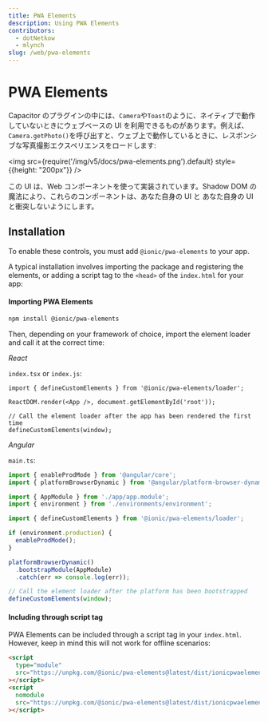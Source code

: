 ```yaml
---
title: PWA Elements
description: Using PWA Elements
contributors:
  - dotNetkow
  - mlynch
slug: /web/pwa-elements
---
```


# PWA Elements

Capacitor のプラグインの中には、`Camera`や`Toast`のように、ネイティブで動作していないときにウェブベースの UI を利用できるものがあります。例えば、`Camera.getPhoto()`を呼び出すと、ウェブ上で動作しているときに、レスポンシブな写真撮影エクスペリエンスをロードします:

<img src={require('/img/v5/docs/pwa-elements.png').default} style={{height: "200px"}} />

この UI は、Web コンポーネントを使って実装されています。Shadow DOM の魔法により、これらのコンポーネントは、あなた自身の UI と
あなた自身の UI と衝突しないようにします。

## Installation

To enable these controls, you must add `@ionic/pwa-elements` to your app.

A typical installation involves importing the package and registering the elements, or adding a script tag to the `<head>` of the `index.html` for your app:

#### Importing PWA Elements

```bash
npm install @ionic/pwa-elements
```

Then, depending on your framework of choice, import the element loader and call it at the correct time:

_React_

`index.tsx` or `index.js`:

```tsx
import { defineCustomElements } from '@ionic/pwa-elements/loader';

ReactDOM.render(<App />, document.getElementById('root'));

// Call the element loader after the app has been rendered the first time
defineCustomElements(window);
```

_Angular_

`main.ts`:

```typescript
import { enableProdMode } from '@angular/core';
import { platformBrowserDynamic } from '@angular/platform-browser-dynamic';

import { AppModule } from './app/app.module';
import { environment } from './environments/environment';

import { defineCustomElements } from '@ionic/pwa-elements/loader';

if (environment.production) {
  enableProdMode();
}

platformBrowserDynamic()
  .bootstrapModule(AppModule)
  .catch(err => console.log(err));

// Call the element loader after the platform has been bootstrapped
defineCustomElements(window);
```

#### Including through script tag

PWA Elements can be included through a script tag in your `index.html`. However, keep in mind this will not work for offline scenarios:

```html
<script
  type="module"
  src="https://unpkg.com/@ionic/pwa-elements@latest/dist/ionicpwaelements/ionicpwaelements.esm.js"
></script>
<script
  nomodule
  src="https://unpkg.com/@ionic/pwa-elements@latest/dist/ionicpwaelements/ionicpwaelements.js"
></script>
```
